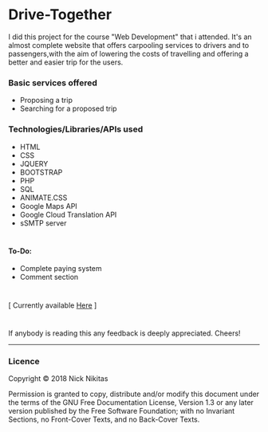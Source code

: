 # Drive-Together
I did this project for the course "Web Development" that i attended. 
It's an almost complete website that offers carpooling services to drivers and to 
passengers,with the aim of lowering the costs of travelling and offering a better and easier 
trip for the users.

### Basic services offered
* Proposing a trip
* Searching for a proposed trip

### Technologies/Libraries/APIs used
* HTML
* CSS
* JQUERY
* BOOTSTRAP
* PHP
* SQL
* ANIMATE.CSS
* Google Maps API
* Google Cloud Translation API
* sSMTP server




#
#### To-Do:
* Complete paying system
* Comment section



#
[ Currently available [Here](http://drivetogether.ddns.net:9000/) ]



#
If anybody is reading this any feedback is deeply appreciated. Cheers!

--- 
### Licence
Copyright © 2018 Nick Nikitas

Permission is granted to copy, distribute and/or modify this document under the terms of the GNU Free Documentation License, Version 1.3 or any later version published by the Free Software Foundation; with no Invariant Sections, no Front-Cover Texts, and no Back-Cover Texts.
